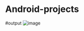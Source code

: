 # Android-projects

#output
![image](https://github.com/ManishKumar-ar/Android-projects/assets/134220511/e9f50b83-3803-4283-acef-6bb9725a57c3)
